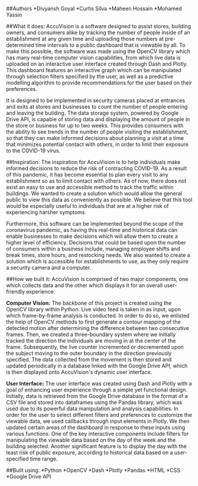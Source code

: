 ##Authors
*Divyansh Goyal
*Curtis Silva
*Maheen Hossain
*Mohamed Yassin

##What it does:
AccuVision is a software designed to assist stores, building owners, and consumers alike by tracking the number of people inside of an establishment at any given time and uploading those numbers at pre-determined time intervals to a public dashboard that is viewable by all. To make this possible, the software was made using the OpenCV library which has many real-time computer vision capabilities, from which live data is uploaded on an interactive user interface created through Dash and Plotly. This dashboard features an interactive graph which can be manipulated through selection filters specified by the user, as well as a predictive modelling algorithm to provide recommendations for the user based on their preferences.

It is designed to be implemented in security cameras placed at entrances and exits at stores and businesses to count the number of people entering and leaving the building. The data storage system, powered by Google Drive API, is capable of storing data and displaying the amount of people in the store or business for up to two weeks. This provides consumers with the ability to see trends in the number of people visiting the establishment, so that they can make informed decisions about planning a visit at a time that minimizes potential contact with others, in order to limit their exposure to the COVID-19 virus.

##Inspiration:
The inspiration for AccuVision is to help individuals make informed decisions to reduce the risk of contracting COVID-19. As a result of this pandemic, it has become essential to plan every visit to any establishment so as to limit contact with others. As of now, there does not exist an easy to use and accessible method to track the traffic within buildings. We wanted to create a solution which would allow the general public to view this data as conveniently as possible. We believe that this tool would be especially useful to individuals that are at a higher risk of experiencing harsher symptoms.

Furthermore, this software can be implemented beyond the scope of the coronavirus pandemic, as having this real-time and historical data can enable businesses to make decisions which will allow them to create a higher level of efficiency. Decisions that could be based upon the number of consumers within a business include, managing employee shifts and break times, store hours, and restocking needs. We also wanted to create a solution which is accessible for establishments to use, as they only require a security camera and a computer.

##How we built it:
AccuVision is comprised of two major components, one which collects data and the other which displays it for an overall user-friendly experience.

**Computer Vision:**
The backbone of this project is created using the OpenCV library within Python. Live video feed is taken in as input, upon which frame-by-frame analysis is conducted. In order to do so, we enlisted the help of OpenCV methods to first generate a contour mapping of the detected motion after determining the difference between two consecutive frames. Then, we created a three-boundary system where we initially tracked the direction the individuals are moving in at the center of the frame. Subsequently, the live counter incremented or decremented upon the subject moving to the outer boundary in the direction previously specified. The data collected from the movement is then stored and updated periodically in a database linked with the Google Drive API, which is then displayed onto AccuVision's dynamic user interface.

**User Interface:**
The user interface was created using Dash and Plotly with a goal of enhancing user experience through a simple yet functional design. Initially, data is retrieved from the Google Drive database in the format of a CSV file and stored into dataframes using the Pandas library, which was used due to its powerful data manipulation and analysis capabilities. In order for the user to select different filters and preferences to customize the viewable data, we used callbacks through input elements in Plotly. We then updated certain areas of the dashboard in response to these inputs using various functions. One of the key interactive components include filters for manipulating the viewable data based on the day of the week and the building selected. Another significant feature is to display the day with the least risk of public exposure, according to historical data based on a user-specified time range.

##Built using:
*Python
*OpenCV
*Dash
*Plotly
*Pandas
*HTML
*CSS
*Google Drive API

